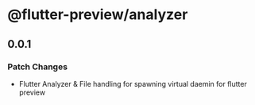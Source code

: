 # @flutter-preview/analyzer

## 0.0.1

### Patch Changes

- Flutter Analyzer & File handling for spawning virtual daemin for flutter preview
